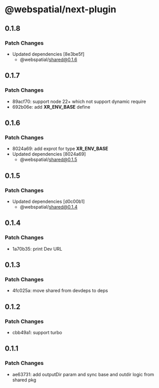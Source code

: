 # @webspatial/next-plugin

## 0.1.8

### Patch Changes

- Updated dependencies [8e3be5f]
  - @webspatial/shared@0.1.6

## 0.1.7

### Patch Changes

- 89acf70: support node 22+ which not support dynamic require
- 692b06e: add **XR_ENV_BASE** define

## 0.1.6

### Patch Changes

- 8024a69: add exprot for type **XR_ENV_BASE**
- Updated dependencies [8024a69]
  - @webspatial/shared@0.1.5

## 0.1.5

### Patch Changes

- Updated dependencies [d0c00b1]
  - @webspatial/shared@0.1.4

## 0.1.4

### Patch Changes

- 1a70b35: print Dev URL

## 0.1.3

### Patch Changes

- 4fc025a: move shared from devdeps to deps

## 0.1.2

### Patch Changes

- cbb49a1: support turbo

## 0.1.1

### Patch Changes

- ae63731: add outputDir param and sync base and outdir logic from shared pkg
